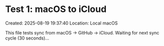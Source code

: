 # Test 1: macOS to iCloud
Created: 2025-08-19 19:37:40
Location: Local macOS

This file tests sync from macOS -> GitHub -> iCloud.
Waiting for next sync cycle (30 seconds)...